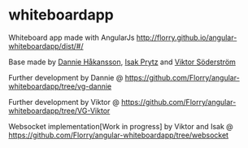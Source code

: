 whiteboardapp
=============
Whiteboard app made with AngularJs
http://florry.github.io/angular-whiteboardapp/dist/#/

Base made by <a href="https://github.com/dhakan">Dannie Håkansson</a>, <a href="https://github.com/iPrytz">Isak Prytz</a> and <a href="https://github.com/Florry">Viktor Söderström</a>

Further development by Dannie @ https://github.com/Florry/angular-whiteboardapp/tree/vg-dannie

Further development by Viktor @ https://github.com/Florry/angular-whiteboardapp/tree/VG-Viktor

Websocket implementation[Work in progress] by Viktor and Isak @ https://github.com/Florry/angular-whiteboardapp/tree/websocket
